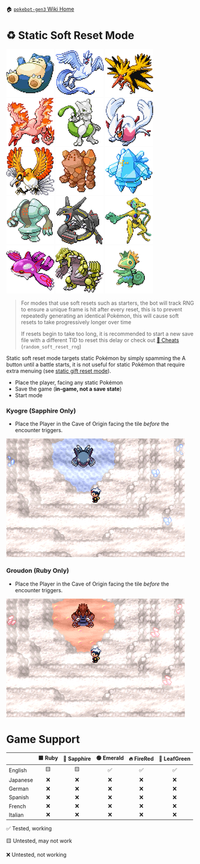 🏠 [`pokebot-gen3` Wiki Home](../Readme.md)

# ♻ Static Soft Reset Mode

![](../../sprites/pokemon/shiny/Snorlax.png)
![](../../sprites/pokemon/shiny/Articuno.png)
![](../../sprites/pokemon/shiny/Zapdos.png)
![](../../sprites/pokemon/shiny/Moltres.png)
![](../../sprites/pokemon/shiny/Mewtwo.png)
![](../../sprites/pokemon/shiny/Lugia.png)
![](../../sprites/pokemon/shiny/Ho-Oh.png)
![](../../sprites/pokemon/shiny/Regirock.png)
![](../../sprites/pokemon/shiny/Regice.png)
![](../../sprites/pokemon/shiny/Registeel.png)
![](../../sprites/pokemon/shiny/Rayquaza.png)
![](../../sprites/pokemon/shiny/Deoxys.png)
![](../../sprites/pokemon/shiny/Kyogre.png)
![](../../sprites/pokemon/shiny/Groudon.png)
![](../../sprites/pokemon/shiny/Kecleon.png)

> For modes that use soft resets such as starters, the bot will track RNG to ensure a unique frame is hit after every reset, this is to prevent repeatedly generating an identical Pokémon, this will cause soft resets to take progressively longer over time
>
> If resets begin to take too long, it is recommended to start a new save file with a different TID to reset this delay or check out [💎 Cheats](Configuration%20-%20Cheats.md) (`random_soft_reset_rng`)

Static soft reset mode targets static Pokémon by simply spamming the A button until a battle starts, it is not useful for static Pokémon that require extra menuing (see [static gift reset mode](Mode%20-%20Static%20Gift%20Resets.md)).

- Place the player, facing any static Pokémon
- Save the game (**in-game, not a save state**)
- Start mode

### Kyogre (Sapphire Only)

- Place the Player in the Cave of Origin facing the tile _before_ the encounter triggers.

![image](../images/kyogre_sapphire.png)

### Groudon (Ruby Only)

- Place the Player in the Cave of Origin facing the tile _before_ the encounter triggers.

![image](../images/groudon_ruby.png)

# Game Support

|          | 🟥 Ruby | 🔷 Sapphire | 🟢 Emerald | 🔥 FireRed | 🌿 LeafGreen |
|:---------|:-------:|:-----------:|:----------:|:----------:|:------------:|
| English  |   🟨    |     🟨      |     ✅      |     ✅      |      ✅       |
| Japanese |    ❌    |      ❌      |     ❌      |     ❌      |      ❌       |
| German   |    ❌    |      ❌      |     ❌      |     ❌      |      ❌       |
| Spanish  |    ❌    |      ❌      |     ❌      |     ❌      |      ❌       |
| French   |    ❌    |      ❌      |     ❌      |     ❌      |      ❌       |
| Italian  |    ❌    |      ❌      |     ❌      |     ❌      |      ❌       |

✅ Tested, working

🟨 Untested, may not work

❌ Untested, not working
